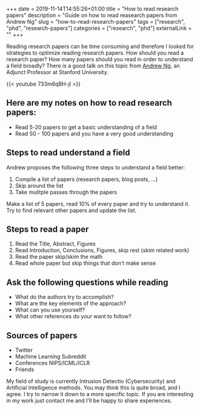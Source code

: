 +++ 
date = 2019-11-14T14:55:26+01:00
title = "How to read research papers"
description = "Guide on how to read reasearch papers from Andrew Ng"
slug = "how-to-read-research-papers" 
tags = ["research", "phd", "research-papers"]
categories = ["research", "phd"]
externalLink = ""
+++

Reading research papers can be time consuming and therefore I looked for strategies to optimize reading research papers. How should you read a research paper? How many papers should you read in order to understand a field broadly? There is a good talk on this topic from [Andrew Ng](https://en.wikipedia.org/wiki/Andrew_Ng), an Adjunct Professor at Stanford University. 

{{< youtube 733m6qBH-jI >}}

## Here are my notes on how to read research papers:

- Read 5-20 papers to get a basic understanding of a field
- Read 50 - 100 papers and you have a very good understanding

## Steps to read understand a field

Andrew proposes the following three steps to understand a field better:

1. Compile a list of papers (research papers, blog posts, ...)
2. Skip around the list
3. Take mulitple passes through the papers

Make a list of 5 papers, read 10% of every paper and try to understand it. Try to find relevant other papers and update the list.

## Steps to read a paper

1. Read the Title, Abstract, Figures
2. Read Introduction, Conclusions, Figures, skip rest (skim related work)
3. Read the paper skip/skim the math
4. Read whole paper but skip things that don't make sense

## Ask the following questions while reading
- What do the authors try to accomplish?
- What are the key elements of the approach?
- What can you use yourself?
- What other references do your want to follow?

## Sources of papers
- Twitter
- Machine Learning Subreddit
- Conferences NIPS/ICML/ICLR
- Friends

My field of study is currently Intrusion Detectio (Cybersecurity) and Artificial Intelligence methods. You may think this is quite broad, and I agree. I try to narrow it down to a more specific topic. If you are interesting in my work just contact me and I'll be happy to share experiences.